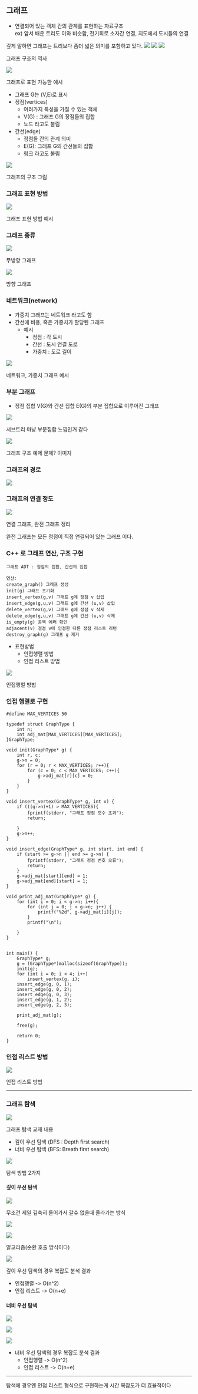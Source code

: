 ## 그래프

-   연결되어 있는 객체 간의 관계를 표현하는 자료구조  
    ex) 앞서 배운 트리도 이와 비슷함, 전기회로 소자간 연결, 지도에서 도시들의 연결

깊게 말하면 그래프는 트리보다 좀더 넓은 의미를 포함하고 있다.
![](assets/images/img%201.png)
![]([https://blog.kakaocdn.net/dn/dxQS5y/btq44cO6zwU/LCgLCGCGudgPJulYGDyBRk/img.png)
![](https://blog.kakaocdn.net/dn/YEuhj/btq44cIkGej/mBHJ0iccyELBBzZqCLYeK1/img.png)

그래프 구조의 역사

![](https://blog.kakaocdn.net/dn/dlErcD/btq4ZSxltSd/7KF66nf52JenKENSU7qNm1/img.png)

그래프로 표현 가능한 예시

-   그래프 G는 (V,E)로 표시
-   정점(vertices)
    -   여러가지 특성을 가질 수 있는 객체
    -   V(G) : 그래프 G의 장점들의 집합
    -   노드 라고도 불림
-   간선(edge)
    -   정점들 간의 관계 의미
    -   E(G): 그래프 G의 간선들의 집합
    -   링크 라고도 불림

![](https://blog.kakaocdn.net/dn/kEqk2/btq44bJqc6j/O1R8fW00Nq0fsS7RfPXCjk/img.png)

그래프의 구조 그림

### 그래프 표현 방법

![](https://blog.kakaocdn.net/dn/b1csD0/btq4544l1JJ/vkGGpLKW9xpF5n2H8lvSoK/img.png)

그래프 표현 방법 예시

### 그래프 종류

![](https://blog.kakaocdn.net/dn/ehdECc/btq40P7YpjS/WhsMfkqYDn6AK57lxEccb0/img.png)

무방향 그래프

![](https://blog.kakaocdn.net/dn/l2qur/btq4YkBjWaU/BG5HkZThG0gGXf5JLwKRhk/img.png)

방향 그래프

### 네트워크(network)

-   가중치 그래프는 네트워크 라고도 함
-   간선에 비용, 혹은 가중치가 할당된 그래프
    -   예시
        -   정점 : 각 도시
        -   간선 : 도시 연결 도로
        -   가중치 : 도로 길이

![](https://blog.kakaocdn.net/dn/cAOEZD/btq4XYyx5vI/ZB9GsAbNwgykxxb99rJjH0/img.png)

네트워크, 가중치 그래프 예시

### 부분 그래프

-   정점 집합 V(G)와 간선 집합 E(G)의 부분 집합으로 이루어진 그래프

![](https://blog.kakaocdn.net/dn/echOaS/btq453RV1aW/sQf1UDXjpl93HhoktRXLp0/img.png)

서브트리 마냥 부분집합 느낌인거 같다

![](https://blog.kakaocdn.net/dn/sL9CS/btq4ZSjM2Se/ySQ2yfGUlB1tressO7q2tk/img.png)

그래프 구조 예제 문제? 이미지

### 그래프의 경로

![](https://blog.kakaocdn.net/dn/dxWo49/btq44PGpbAP/f0Dh97S8PzF9xv0AtCxsXK/img.png)

### 그래프의 연결 정도

![](https://blog.kakaocdn.net/dn/coO6Sd/btq42AprvLj/VWLOGmDyAzoU024gcKFgFk/img.png)

연결 그래프, 완전 그래프 정리

완전 그래프는 모든 정점이 직접 연결되어 있는 그래프 이다.

### C++ 로 그래프 연산, 구조 구현

```
그래프 ADT : 정점의 집합, 간선의 집합

연산:
create_graph() 그래프 생성
init(g) 그래프 초기화
insert_vertex(g,v) 그래프 g에 정점 v 삽입
insert_edge(g,u,v) 그래프 g에 간선 (u,v) 삽입
delete_vertex(g,v) 그래프 g에 정점 v 삭제
delete_edge(g,u,v) 그래프 g에 간선 (u,v) 삭제
is_empty(g) 공백 에러 확인
adjacent(v) 정점 v에 인점한 다른 정점 리스트 리턴
destroy_graph(g) 그래프 g 제거
```

-   표현방법
    -   인접행렬 방법
    -   인접 리스트 방법

![](https://blog.kakaocdn.net/dn/bwtgBa/btq4YK0QTXa/rKs2ItEe6loHPpKKWuJP8k/img.png)

인접행렬 방법

### 인접 행렬로 구현

```
#define MAX_VERTICES 50

typedef struct GraphType {
	int n;
	int adj_mat[MAX_VERTICES][MAX_VERTICES];
}GraphType;

void init(GraphType* g) {
	int r, c;
	g->n = 0;
	for (r = 0; r < MAX_VERTICES; r++){
		for (c = 0; c < MAX_VERTICES; c++){
			g->adj_mat[r][c] = 0;
		}
	}
}

void insert_vertex(GraphType* g, int v) {
	if (((g->n)+1) > MAX_VERTICES){
		fprintf(stderr, "그래프 정점 갯수 초과");
		return;

	}
	g->n++;
}

void insert_edge(GraphType* g, int start, int end) {
	if (start >= g->n || end >= g->n) {
		fprintf(stderr, "그래프 정점 번호 오류");
		return;
	}
	g->adj_mat[start][end] = 1;
	g->adj_mat[end][start] = 1;
}

void print_adj_mat(GraphType* g) {
	for (int i = 0; i < g->n; i++){
		for (int j = 0; j < g->n; j++) {
			printf("%2d", g->adj_mat[i][j]);
		}
		printf("\n");

	}
}


int main() {
	GraphType* g;
	g = (GraphType*)malloc(sizeof(GraphType));
	init(g);
	for (int i = 0; i < 4; i++)
		insert_vertex(g, i);
	insert_edge(g, 0, 1);
	insert_edge(g, 0, 2);
	insert_edge(g, 0, 3);
	insert_edge(g, 1, 2);
	insert_edge(g, 2, 3);

	print_adj_mat(g);

	free(g);

	return 0;
}
```

### 인접 리스트 방법

![](https://blog.kakaocdn.net/dn/3Ddyx/btq45PF9WHj/Z69kDTJbjYzGMwhtieWvSK/img.png)

인접 리스트 방법

---

### 그래프 탐색

![](https://blog.kakaocdn.net/dn/bTpq1f/btq4YNixqtq/XV8KKsbKJELa14st1MmSUK/img.png)

그래프 탐색 교재 내용

-   깊이 우선 탐색 (DFS : Depth first search)
-   너비 우선 탐색 (BFS: Breath first search)

![](https://blog.kakaocdn.net/dn/xY7cQ/btq4XgTvp66/tdK7WxEhh2GcWr3Wpf7zyK/img.png)

탐색 방법 2가지

#### 깊이 우선 탐색

![](https://blog.kakaocdn.net/dn/cdjxJy/btq4XEs9vn7/HzhNcWU9631dhpP7u82rq0/img.png)

무조건 제일 깊숙히 들어가서 갈수 없을때 올라가는 방식

![](https://blog.kakaocdn.net/dn/bPZgFp/btq4YJHG7BW/1eGCHAGCoHd48TFoc5BNBk/img.png)

![](https://blog.kakaocdn.net/dn/b7RCMZ/btq4XfAjeq1/rdtcOG9lKC2NUmnlmIE5r1/img.png)

알고리즘(순환 호출 방식이다)

![](https://blog.kakaocdn.net/dn/czBbdp/btq4YrGNEhV/QIDMy0NfAJLxKEQmwokxx1/img.png)

깊이 우선 탐색의 경우 복잡도 분석 결과

-   인접행렬 -> O(n^2)
-   인접 리스트 -> O(n+e)

#### 너비 우선 탐색

![](https://blog.kakaocdn.net/dn/Hisik/btq4YrGNM9y/O9M2vSNJ3n5m23d3gCDUa1/img.png)

![](https://blog.kakaocdn.net/dn/H2GQ5/btq44cn5FpH/iwQ91JXP5KrPNnZv3ER6A1/img.png)

![](https://blog.kakaocdn.net/dn/byobif/btq4535xd3F/UwTdhbkznPQLmRFyr2a8Wk/img.png)

-   너비 우선 탐색의 경우 복잡도 분석 결과  
    -   인접행렬 -> O(n^2)
    -   인접 리스트 -> O(n+e)

---

탐색에 경우엔 인접 리스트 형식으로 구현하는게 시간 복잡도가 더 효율적이다